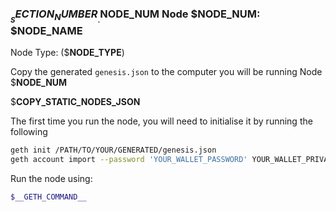 ### $__SECTION_NUMBER__.$__NODE_NUM__ Node $__NODE_NUM__: $__NODE_NAME__

Node Type: ($__NODE_TYPE__)

Copy the generated `genesis.json` to the computer you will be running Node $__NODE_NUM__

$__COPY_STATIC_NODES_JSON__

The first time you run the node, you will need to initialise it by running
the following

```bash
geth init /PATH/TO/YOUR/GENERATED/genesis.json
geth account import --password 'YOUR_WALLET_PASSWORD' YOUR_WALLET_PRIVATE_KEY
```

Run the node using:

```bash
$__GETH_COMMAND__
```
